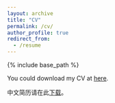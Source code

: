 ```yaml
---
layout: archive
title: "CV"
permalink: /cv/
author_profile: true
redirect_from:
  - /resume
---
```


{% include base_path %}

You could download my CV at [here](../files/CV_ZY.pdf).

中文简历请在此[下载](../files/简历1.pdf)。
